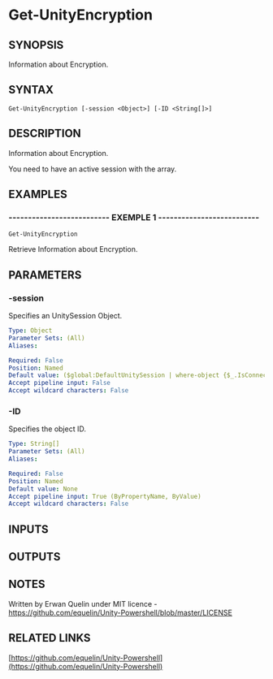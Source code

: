 # Get-UnityEncryption

## SYNOPSIS
Information about Encryption.

## SYNTAX

```
Get-UnityEncryption [-session <Object>] [-ID <String[]>]
```

## DESCRIPTION
Information about Encryption.
 
You need to have an active session with the array.

## EXAMPLES

### -------------------------- EXEMPLE 1 --------------------------
```
Get-UnityEncryption
```

Retrieve Information about Encryption.

## PARAMETERS

### -session
Specifies an UnitySession Object.

```yaml
Type: Object
Parameter Sets: (All)
Aliases: 

Required: False
Position: Named
Default value: ($global:DefaultUnitySession | where-object {$_.IsConnected -eq $true})
Accept pipeline input: False
Accept wildcard characters: False
```

### -ID
Specifies the object ID.

```yaml
Type: String[]
Parameter Sets: (All)
Aliases: 

Required: False
Position: Named
Default value: None
Accept pipeline input: True (ByPropertyName, ByValue)
Accept wildcard characters: False
```

## INPUTS

## OUTPUTS

## NOTES
Written by Erwan Quelin under MIT licence - https://github.com/equelin/Unity-Powershell/blob/master/LICENSE

## RELATED LINKS

[https://github.com/equelin/Unity-Powershell](https://github.com/equelin/Unity-Powershell)

